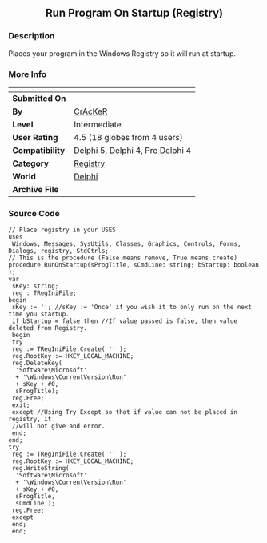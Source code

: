﻿<div align="center">

## Run Program On Startup \(Registry\)


</div>

### Description

Places your program in the Windows Registry so it will run at startup.
 
### More Info
 


<span>             |<span>
---                |---
**Submitted On**   |
**By**             |[CrAcKeR](https://github.com/Planet-Source-Code/PSCIndex/blob/master/ByAuthor/cracker.md)
**Level**          |Intermediate
**User Rating**    |4.5 (18 globes from 4 users)
**Compatibility**  |Delphi 5, Delphi 4, Pre Delphi 4
**Category**       |[Registry](https://github.com/Planet-Source-Code/PSCIndex/blob/master/ByCategory/registry__7-36.md)
**World**          |[Delphi](https://github.com/Planet-Source-Code/PSCIndex/blob/master/ByWorld/delphi.md)
**Archive File**   |[](https://github.com/Planet-Source-Code/cracker-run-program-on-startup-registry__7-144/archive/master.zip)





### Source Code

```
// Place registry in your USES
uses
 Windows, Messages, SysUtils, Classes, Graphics, Controls, Forms, Dialogs, registry, StdCtrls;
// This is the procedure (False means remove, True means create)
procedure RunOnStartup(sProgTitle, sCmdLine: string; bStartup: boolean );
var
 sKey: string;
 reg : TRegIniFile;
begin
 sKey := ''; //sKey := 'Once' if you wish it to only run on the next time you startup.
 if bStartup = false then //If value passed is false, then value deleted from Registry.
 begin
 try
 reg := TRegIniFile.Create( '' );
 reg.RootKey := HKEY_LOCAL_MACHINE;
 reg.DeleteKey(
  'Software\Microsoft'
  + '\Windows\CurrentVersion\Run'
  + sKey + #0,
  sProgTitle);
 reg.Free;
 exit;
 except //Using Try Except so that if value can not be placed in registry, it
 //will not give and error.
 end;
end;
try
 reg := TRegIniFile.Create( '' );
 reg.RootKey := HKEY_LOCAL_MACHINE;
 reg.WriteString(
  'Software\Microsoft'
  + '\Windows\CurrentVersion\Run'
  + sKey + #0,
  sProgTitle,
  sCmdLine );
 reg.Free;
 except
 end;
 end;
```

